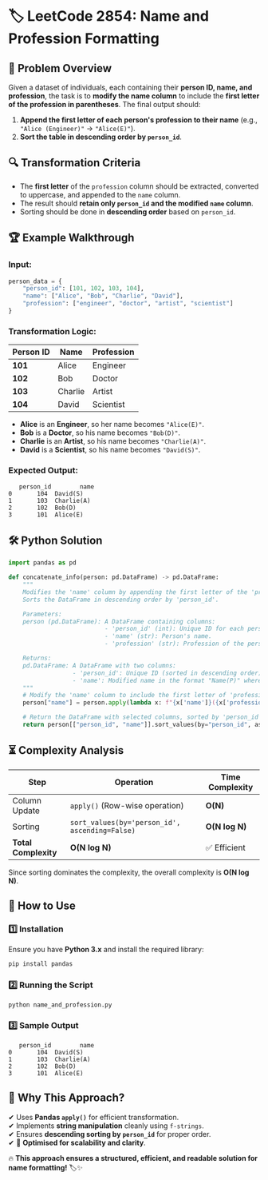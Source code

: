 # 🏷 **LeetCode 2854: Name and Profession Formatting**  

## 📌 **Problem Overview**  
Given a dataset of individuals, each containing their **person ID, name, and profession**, the task is to **modify the name column** to include the **first letter of the profession in parentheses**. The final output should:  

1. **Append the first letter of each person's profession to their name** (e.g., `"Alice (Engineer)"` → `"Alice(E)"`).  
2. **Sort the table in descending order by `person_id`**.  

## 🔍 **Transformation Criteria**
- The **first letter** of the `profession` column should be extracted, converted to uppercase, and appended to the `name` column.
- The result should **retain only `person_id` and the modified `name` column**.
- Sorting should be done in **descending order** based on `person_id`.  

## 🏆 **Example Walkthrough**  

### **Input:**
```python
person_data = {
    "person_id": [101, 102, 103, 104],
    "name": ["Alice", "Bob", "Charlie", "David"],
    "profession": ["engineer", "doctor", "artist", "scientist"]
}
```

### **Transformation Logic:**
| Person ID | Name    | Profession |
|-----------|---------|------------|
| **101**   | Alice   | Engineer   |
| **102**   | Bob     | Doctor     |
| **103**   | Charlie | Artist     |
| **104**   | David   | Scientist  |

- **Alice** is an **Engineer**, so her name becomes `"Alice(E)"`.  
- **Bob** is a **Doctor**, so his name becomes `"Bob(D)"`.  
- **Charlie** is an **Artist**, so his name becomes `"Charlie(A)"`.  
- **David** is a **Scientist**, so his name becomes `"David(S)"`.  

### **Expected Output:**
```plaintext
   person_id        name
0       104  David(S)
1       103  Charlie(A)
2       102  Bob(D)
3       101  Alice(E)
```

## 🛠 **Python Solution**
```python
import pandas as pd

def concatenate_info(person: pd.DataFrame) -> pd.DataFrame:
    """
    Modifies the 'name' column by appending the first letter of the 'profession' in parentheses.
    Sorts the DataFrame in descending order by 'person_id'.

    Parameters:
    person (pd.DataFrame): A DataFrame containing columns:
                           - 'person_id' (int): Unique ID for each person.
                           - 'name' (str): Person's name.
                           - 'profession' (str): Profession of the person.

    Returns:
    pd.DataFrame: A DataFrame with two columns:
                  - 'person_id': Unique ID (sorted in descending order).
                  - 'name': Modified name in the format "Name(P)" where P is the first letter of 'profession'.
    """
    # Modify the 'name' column to include the first letter of 'profession' in parentheses
    person["name"] = person.apply(lambda x: f"{x['name']}({x['profession'][0].upper()})", axis=1)

    # Return the DataFrame with selected columns, sorted by 'person_id' in descending order
    return person[["person_id", "name"]].sort_values(by="person_id", ascending=False)
```

## ⏳ **Complexity Analysis**
| Step         | Operation                  | Time Complexity |
|-------------|---------------------------|----------------|
| Column Update | `apply()` (Row-wise operation) | **O(N)** |
| Sorting | `sort_values(by='person_id', ascending=False)` | **O(N log N)** |
| **Total Complexity** | **O(N log N)** | ✅ Efficient |

Since sorting dominates the complexity, the overall complexity is **O(N log N)**.

## 🚀 **How to Use**
### **1️⃣ Installation**
Ensure you have **Python 3.x** and install the required library:  
```bash
pip install pandas
```

### **2️⃣ Running the Script**
```bash
python name_and_profession.py
```

### **3️⃣ Sample Output**
```plaintext
   person_id        name
0       104  David(S)
1       103  Charlie(A)
2       102  Bob(D)
3       101  Alice(E)
```

## 🎯 **Why This Approach?**
✔ Uses **Pandas `apply()`** for efficient transformation.  
✔ Implements **string manipulation** cleanly using `f-strings`.  
✔ Ensures **descending sorting by `person_id`** for proper order.  
✔ 🚀 **Optimised for scalability and clarity**.

🔥 **This approach ensures a structured, efficient, and readable solution for name formatting!** 🏷✨